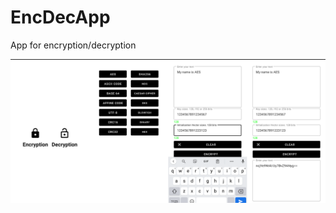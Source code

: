 # EncDecApp
App for encryption/decryption

<img src="https://github.com/HamletNadirian/EncDecApp/blob/master/result.png" width="1000">
